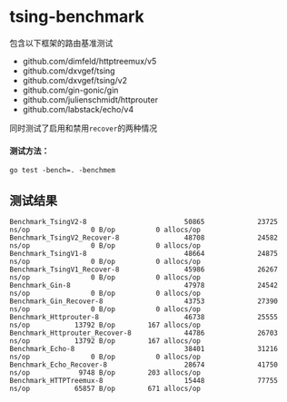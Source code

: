 # tsing-benchmark
包含以下框架的路由基准测试
- github.com/dimfeld/httptreemux/v5
- github.com/dxvgef/tsing
- github.com/dxvgef/tsing/v2
- github.com/gin-gonic/gin
- github.com/julienschmidt/httprouter
- github.com/labstack/echo/v4

同时测试了启用和禁用`recover`的两种情况

#### 测试方法：
```
go test -bench=. -benchmem
```

## 测试结果
```
Benchmark_TsingV2-8                        50865             23725 ns/op               0 B/op          0 allocs/op
Benchmark_TsingV2_Recover-8                48708             24582 ns/op               0 B/op          0 allocs/op
Benchmark_TsingV1-8                        48664             24875 ns/op               0 B/op          0 allocs/op
Benchmark_TsingV1_Recover-8                45986             26267 ns/op               0 B/op          0 allocs/op
Benchmark_Gin-8                            47978             24542 ns/op               0 B/op          0 allocs/op
Benchmark_Gin_Recover-8                    43753             27390 ns/op               0 B/op          0 allocs/op
Benchmark_Httprouter-8                     46738             25555 ns/op           13792 B/op        167 allocs/op
Benchmark_Httprouter_Recover-8             44786             26703 ns/op           13792 B/op        167 allocs/op
Benchmark_Echo-8                           38401             31216 ns/op               0 B/op          0 allocs/op
Benchmark_Echo_Recover-8                   28674             41750 ns/op            9748 B/op        203 allocs/op
Benchmark_HTTPTreemux-8                    15448             77755 ns/op           65857 B/op        671 allocs/op
```
